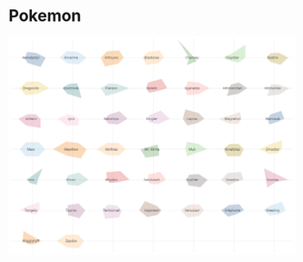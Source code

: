 # Pokemon

![Radar Chart](https://raw.githubusercontent.com/Mike-Morrow/pareto_frontier_pokemon/master/Trellis%20Screenshot.png)
